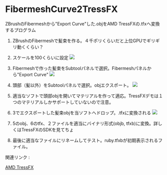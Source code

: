 # FibermeshCurve2TressFX
ZBrushのFibermeshから"Export Curve"した.objをAMD TressFXの.tfxへ変換するプログラム

1. ZBrushのFibermeshで髪束を作る。４千ポリくらいだと上位GPUでギリギリ動くくらい？

2. スケールを100くらいに設定 ![](http://i.imgur.com/L1uy0Fd.jpg)

3. Fibermeshで作った髪束をSubtoolパネルで選択。Fibermeshパネルから"Export Curve" ![](http://i.imgur.com/Lq5ri4B.jpg)

4. 頭部（髪以外）をSubtoolパネルで選択。objエクスポート。 ![](http://i.imgur.com/JvJApX6.jpg)

5. 適当なソフトで頭部objを開いてマテリアルを作って適応。TressFXデモは１つのマテリアルしかサポートしていないので注意。

6. 3でエクスポートした髪束objを当ソフトへドロップ。.tfxに変換される ![](http://i.imgur.com/0RKzNRN.jpg)

7. 5のobj、6のtfx、２ファイルを適当にバイナリ形式(objb, tfxb)に変換。詳しくはTressFXのSDKを見てちょ

8. 最後に適当なファイルにリネームしてテスト。ruby.tfxbが初期表示されるファイル。

関連リンク :

[AMD TressFX](http://developer.amd.com/tools-and-sdks/graphics-development/amd-radeon-sdk/ "")
